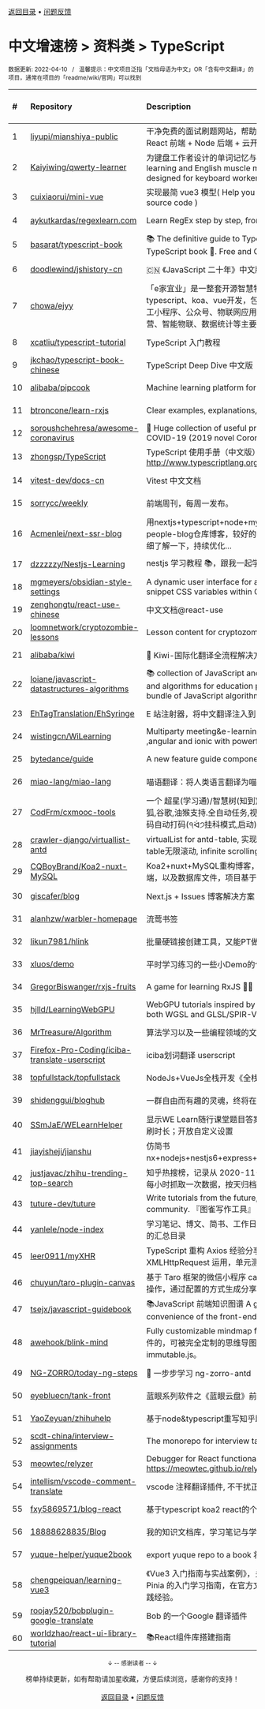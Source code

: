 <a href="https://github.com/GrowingGit/GitHub-Chinese-Top-Charts#github中文排行榜">返回目录</a> • <a href="/content/docs/feedback.md">问题反馈</a>

# 中文增速榜 > 资料类 > TypeScript
<sub>数据更新: 2022-04-10&nbsp;&nbsp;&nbsp;/&nbsp;&nbsp;&nbsp;温馨提示：中文项目泛指「文档母语为中文」OR「含有中文翻译」的项目，通常在项目的「readme/wiki/官网」可以找到</sub>

|#|Repository|Description|Stars|Average daily growth|Updated|
|:-|:-|:-|:-|:-|:-|
|1|[liyupi/mianshiya-public](https://github.com/liyupi/mianshiya-public)|干净免费的面试刷题网站，帮助大家拿到满意的 offer！💎 React 前端 + Node 后端 + 云开发全栈项目 by 程序员鱼皮|2106|22|2022-03-27|
|2|[Kaiyiwing/qwerty-learner](https://github.com/Kaiyiwing/qwerty-learner)|为键盘工作者设计的单词记忆与英语肌肉记忆锻炼软件 / Words learning and English muscle memory training software designed for keyboard workers|4310|10|2022-04-09|
|3|[cuixiaorui/mini-vue](https://github.com/cuixiaorui/mini-vue)|实现最简 vue3 模型( Help you learn more efficiently vue3 source code )|5772|9|2022-04-03|
|4|[aykutkardas/regexlearn.com](https://github.com/aykutkardas/regexlearn.com)|Learn RegEx step by step, from zero to advanced.|1708|8|2022-03-31|
|5|[basarat/typescript-book](https://github.com/basarat/typescript-book)|:books: The definitive guide to TypeScript and possibly the best TypeScript book :book:. Free and Open Source 🌹|16988|7|2022-03-28|
|6|[doodlewind/jshistory-cn](https://github.com/doodlewind/jshistory-cn)|🇨🇳 《JavaScript 二十年》中文版|3798|5|2022-02-19|
|7|[chowa/ejyy](https://github.com/chowa/ejyy)|「e家宜业」是一整套开源智慧物业解决方案，基于nodejs、typescript、koa、vue开发，包含web中台、业主小程序、员工小程序、公众号、物联网应用等，涵盖业主服务、物业运营、智能物联、数据统计等主要业务。|613|4|2022-03-03|
|8|[xcatliu/typescript-tutorial](https://github.com/xcatliu/typescript-tutorial)|TypeScript 入门教程|8721|4|2022-04-09|
|9|[jkchao/typescript-book-chinese](https://github.com/jkchao/typescript-book-chinese)|TypeScript Deep Dive 中文版 |5310|4|2022-02-26|
|10|[alibaba/pipcook](https://github.com/alibaba/pipcook)|Machine learning platform for Web developers|2233|3|2022-04-08|
|11|[btroncone/learn-rxjs](https://github.com/btroncone/learn-rxjs)|Clear examples, explanations, and resources for RxJS|3502|2|2022-04-06|
|12|[soroushchehresa/awesome-coronavirus](https://github.com/soroushchehresa/awesome-coronavirus)|🦠  Huge collection of useful projects and resources for COVID-19 (2019 novel Coronavirus)|1477|2|2022-04-05|
|13|[zhongsp/TypeScript](https://github.com/zhongsp/TypeScript)|TypeScript 使用手册（中文版）翻译。http://www.typescriptlang.org|5697|2|2022-03-29|
|14|[vitest-dev/docs-cn](https://github.com/vitest-dev/docs-cn)|Vitest 中文文档|100|2|2022-04-05|
|15|[sorrycc/weekly](https://github.com/sorrycc/weekly)|前端周刊，每周一发布。|841|2|2022-02-06|
|16|[Acmenlei/next-ssr-blog](https://github.com/Acmenlei/next-ssr-blog)|用nextjs+typescript+node+mysql+redis+antd重构的Many-people-blog仓库博客，较好的SEO支持，感兴趣的朋友可以详细了解一下，持续优化...|392|1|2022-03-23|
|17|[dzzzzzy/Nestjs-Learning](https://github.com/dzzzzzy/Nestjs-Learning)|nestjs 学习教程 :books:，跟我一起学习 nest 框架~ :muscle:|808|1|2022-03-26|
|18|[mgmeyers/obsidian-style-settings](https://github.com/mgmeyers/obsidian-style-settings)|A dynamic user interface for adjusting theme, plugin, and snippet CSS variables within Obsidian|194|1|2022-02-18|
|19|[zenghongtu/react-use-chinese](https://github.com/zenghongtu/react-use-chinese)|中文文档@react-use|861|1|2021-12-06|
|20|[loomnetwork/cryptozombie-lessons](https://github.com/loomnetwork/cryptozombie-lessons)|Lesson content for cryptozombies.io|889|1|2022-04-02|
|21|[alibaba/kiwi](https://github.com/alibaba/kiwi)|🐤 Kiwi-国际化翻译全流程解决方案|1990|1|2022-03-10|
|22|[loiane/javascript-datastructures-algorithms](https://github.com/loiane/javascript-datastructures-algorithms)|:books: collection of JavaScript and TypeScript data structures and algorithms for education purposes. Source code bundle of JavaScript algorithms and data structures book|3423|1|2022-03-24|
|23|[EhTagTranslation/EhSyringe](https://github.com/EhTagTranslation/EhSyringe)|E 站注射器，将中文翻译注入到 E 站体内|1426|1|2022-04-01|
|24|[wistingcn/WiLearning](https://github.com/wistingcn/WiLearning)|Multiparty meeting&e-learning  using mediasoup, webrtc ,angular and ionic with powerful whiteboard support|418|1|2021-10-28|
|25|[bytedance/guide](https://github.com/bytedance/guide)|A new feature guide component by react 🧭|511|1|2022-02-03|
|26|[miao-lang/miao-lang](https://github.com/miao-lang/miao-lang)|喵语翻译：将人类语言翻译为喵语言。|469|1|2022-01-08|
|27|[CodFrm/cxmooc-tools](https://github.com/CodFrm/cxmooc-tools)|一个 超星(学习通)/智慧树(知到)/中国大学mooc 学习工具,火狐,谷歌,油猴支持.全自动任务,视频倍速秒过,作业考试题库,验证码自动打码(੧ᐛ੭挂科模式,启动)|1807|1|2022-02-07|
|28|[crawler-django/virtuallist-antd](https://github.com/crawler-django/virtuallist-antd)|virtualList for antd-table, 实现antd-table的虚拟列表, antd-table无限滚动, infinite scrolling for antd-table|78|0|2021-12-27|
|29|[CQBoyBrand/Koa2-nuxt-MySQL](https://github.com/CQBoyBrand/Koa2-nuxt-MySQL)|Koa2+nuxt+MySQL重构博客，项目中包括前端，后端和服务端，以及数据库文件，项目基于Vue+node.js+MySQL|112|0|2022-03-01|
|30|[giscafer/blog](https://github.com/giscafer/blog)|Next.js + Issues 博客解决方案 https://www.giscafer.com|240|0|2022-04-05|
|31|[alanhzw/warbler-homepage](https://github.com/alanhzw/warbler-homepage)|流莺书签|134|0|2022-03-11|
|32|[likun7981/hlink](https://github.com/likun7981/hlink)|批量硬链接创建工具，又能PT做种，又能刮削电影资料|177|0|2022-04-03|
|33|[xluos/demo](https://github.com/xluos/demo)|平时学习练习的一些小Demo的仓库|202|0|2022-02-26|
|34|[GregorBiswanger/rxjs-fruits](https://github.com/GregorBiswanger/rxjs-fruits)|A game for learning RxJS 🍎🍌|182|0|2022-03-26|
|35|[hjlld/LearningWebGPU](https://github.com/hjlld/LearningWebGPU)|WebGPU tutorials inspired by LearningWebGL.com. Use both WGSL and GLSL/SPIR-V.|362|0|2022-03-24|
|36|[MrTreasure/Algorithm](https://github.com/MrTreasure/Algorithm)|算法学习以及一些编程领域的文档、知识、技巧、个人想法|175|0|2022-02-12|
|37|[Firefox-Pro-Coding/iciba-translate-userscript](https://github.com/Firefox-Pro-Coding/iciba-translate-userscript)|iciba划词翻译 userscript|128|0|2022-03-30|
|38|[topfullstack/topfullstack](https://github.com/topfullstack/topfullstack)|NodeJs+VueJs全栈开发《全栈之巅》视频网站 - 源码|325|0|2022-02-26|
|39|[shidenggui/bloghub](https://github.com/shidenggui/bloghub)|一群自由而有趣的灵魂，终将在此相遇   独立个人博客推荐导航|341|0|2022-02-13|
|40|[SSmJaE/WELearnHelper](https://github.com/SSmJaE/WELearnHelper)|显示WE Learn随行课堂题目答案；支持班级测试；自动答题；刷时长；开放自定义设置|199|0|2022-04-01|
|41|[jiayisheji/jianshu](https://github.com/jiayisheji/jianshu)|仿简书nx+nodejs+nestjs6+express+mongodb+angular8+爬虫|304|0|2022-03-31|
|42|[justjavac/zhihu-trending-top-search](https://github.com/justjavac/zhihu-trending-top-search)|知乎热搜榜，记录从 2020-11-24 日开始的知乎热搜榜单。每小时抓取一次数据，按天归档。|87|0|2022-03-08|
|43|[tuture-dev/tuture](https://github.com/tuture-dev/tuture)|Write tutorials from the future, with the power of Git and community. 『图雀写作工具』|196|0|2022-04-03|
|44|[yanlele/node-index](https://github.com/yanlele/node-index)|学习笔记、博文、简书、工作日常踩坑记录以及一些独立作品的汇总目录|327|0|2022-02-27|
|45|[leer0911/myXHR](https://github.com/leer0911/myXHR)|TypeScript 重构 Axios 经验分享，包括开发技巧， API 实现，XMLHttpRequest 运用，单元测试等|109|0|2022-03-02|
|46|[chuyun/taro-plugin-canvas](https://github.com/chuyun/taro-plugin-canvas)|基于 Taro 框架的微信小程序 canvas 绘图组件，封装了常用的操作，通过配置的方式生成分享图片|426|0|2022-02-26|
|47|[tsejx/javascript-guidebook](https://github.com/tsejx/javascript-guidebook)|:books:JavaScript 前端知识图谱 A guidebook for the convenience of the front-end developers|220|0|2022-04-05|
|48|[awehook/blink-mind](https://github.com/awehook/blink-mind)|Fully customizable mindmap framework for react.js. 支持插件的，可被完全定制的思维导图库，基于react.js和immutable.js。|234|0|2022-02-10|
|49|[NG-ZORRO/today-ng-steps](https://github.com/NG-ZORRO/today-ng-steps)|:raising_hand: 一步步学习 ng-zorro-antd |383|0|2022-02-15|
|50|[eyebluecn/tank-front](https://github.com/eyebluecn/tank-front)|蓝眼系列软件之《蓝眼云盘》前端项目|499|0|2022-04-04|
|51|[YaoZeyuan/zhihuhelp](https://github.com/YaoZeyuan/zhihuhelp)|基于node&typescript重写知乎助手|507|0|2022-03-30|
|52|[scdt-china/interview-assignments](https://github.com/scdt-china/interview-assignments)|The monorepo for interview take home assignments.|190|0|2022-04-05|
|53|[meowtec/relyzer](https://github.com/meowtec/relyzer)|Debugger for React functional components. Online demo: https://meowtec.github.io/relyzer/examples/todomvc/build/|139|0|2021-11-10|
|54|[intellism/vscode-comment-translate](https://github.com/intellism/vscode-comment-translate)|vscode 注释翻译插件, 不干扰正常代码，方便快速阅读源码。|295|0|2022-03-12|
|55|[fxy5869571/blog-react](https://github.com/fxy5869571/blog-react)|基于typescript koa2 react的个人博客|325|0|2022-03-15|
|56|[18888628835/Blog](https://github.com/18888628835/Blog)|我的知识文档库，学习笔记与学习总结。|179|0|2022-03-30|
|57|[yuque-helper/yuque2book](https://github.com/yuque-helper/yuque2book)|export yuque repo to a book 将你的语雀文档导出的工具|213|0|2021-12-14|
|58|[chengpeiquan/learning-vue3](https://github.com/chengpeiquan/learning-vue3)|《Vue3 入门指南与实战案例》，关于 Vue 3 + TypeScript 以及 Pinia 的入门学习指南，在官方文档的基础上融入自己的一些实践经验。|152|0|2022-04-04|
|59|[roojay520/bobplugin-google-translate](https://github.com/roojay520/bobplugin-google-translate)| Bob 的一个Google 翻译插件|153|0|2021-11-03|
|60|[worldzhao/react-ui-library-tutorial](https://github.com/worldzhao/react-ui-library-tutorial)|📚React组件库搭建指南|298|0|2022-02-12|

<div align="center">
    <p><sub>↓ -- 感谢读者 -- ↓</sub></p>
    榜单持续更新，如有帮助请加星收藏，方便后续浏览，感谢你的支持！
</div>

<br/>

<div align="center"><a href="https://github.com/GrowingGit/GitHub-Chinese-Top-Charts#github中文排行榜">返回目录</a> • <a href="/content/docs/feedback.md">问题反馈</a></div>
